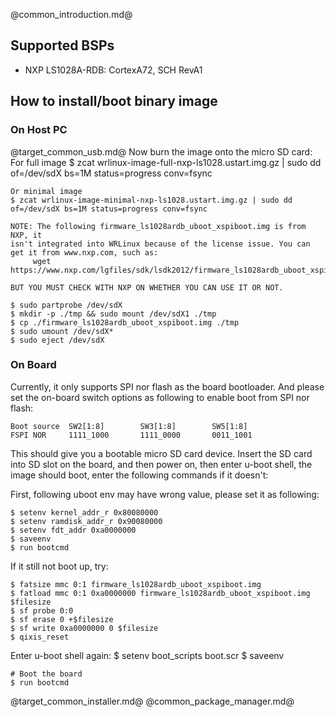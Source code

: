 @common_introduction.md@
## Supported BSPs
- NXP LS1028A-RDB: CortexA72, SCH RevA1

## How to install/boot binary image

### On Host PC
@target_common_usb.md@
Now burn the image onto the micro SD card:
    For full image
    $ zcat wrlinux-image-full-nxp-ls1028.ustart.img.gz | sudo dd of=/dev/sdX bs=1M status=progress conv=fsync

    Or minimal image
    $ zcat wrlinux-image-minimal-nxp-ls1028.ustart.img.gz | sudo dd of=/dev/sdX bs=1M status=progress conv=fsync

    NOTE: The following firmware_ls1028ardb_uboot_xspiboot.img is from NXP, it
    isn't integrated into WRLinux because of the license issue. You can
    get it from www.nxp.com, such as:
         wget https://www.nxp.com/lgfiles/sdk/lsdk2012/firmware_ls1028ardb_uboot_xspiboot.img

    BUT YOU MUST CHECK WITH NXP ON WHETHER YOU CAN USE IT OR NOT.

    $ sudo partprobe /dev/sdX
    $ mkdir -p ./tmp && sudo mount /dev/sdX1 ./tmp
    $ cp ./firmware_ls1028ardb_uboot_xspiboot.img ./tmp
    $ sudo umount /dev/sdX*
    $ sudo eject /dev/sdX

### On Board
Currently, it only supports SPI nor flash as the board bootloader.
And please set the on-board switch options as following to enable
boot from SPI nor flash:

    Boot source  SW2[1:8]        SW3[1:8]        SW5[1:8]
    FSPI NOR     1111_1000       1111_0000       0011_1001

This should give you a bootable micro SD card device. Insert the SD card into
SD slot on the board, and then power on, then enter u-boot shell, the image
should boot, enter the following commands if it doesn't:

First, following uboot env may have wrong value, please set it as following:

    $ setenv kernel_addr_r 0x80080000
    $ setenv ramdisk_addr_r 0x90080000
    $ setenv fdt_addr 0xa0000000
    $ saveenv
    $ run bootcmd

If it still not boot up, try:

    $ fatsize mmc 0:1 firmware_ls1028ardb_uboot_xspiboot.img
    $ fatload mmc 0:1 0xa0000000 firmware_ls1028ardb_uboot_xspiboot.img $filesize
    $ sf probe 0:0
    $ sf erase 0 +$filesize
    $ sf write 0xa0000000 0 $filesize
    $ qixis_reset

Enter u-boot shell again:
    $ setenv boot_scripts boot.scr
    $ saveenv

    # Boot the board
    $ run bootcmd

@target_common_installer.md@
@common_package_manager.md@
